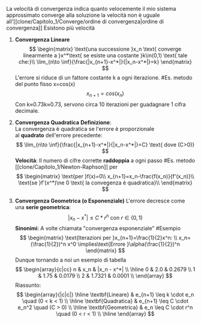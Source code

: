 La velocità di convergenza indica quanto velocemente il mio sistema approssimato converge alla soluzione
la velocità non è uguale all'[[clone/Capitolo_1/Converge/ordine di convergenza|ordine di convergenza]] 
Esistono più velocità
1) **Convergenza Lineare**
	$$
	\begin{matrix}
		\text{una successione }x_n \text{ converge linearmente a }x^*\text{ se esiste una costante }k\in(0,1) \text{ tale che:}\\
		\lim_{n\to \inf}{\frac{|x_{n+1}-x^*|}{|x_n-x^*|}=k}
	\end{matrix}
	$$
	L'errore si riduce di un fattore costante k a ogni iterazione.
	#Es. metodo del punto fisso x=cos(x)
	$$x_{n+1}=cos(x_n)$$
	Con k≈0.73k≈0.73, servono circa 10 iterazioni per guadagnare 1 cifra decimale.
2) **Convergenza Quadratica**
	**Definizione**:  
	La convergenza è quadratica se l'errore è proporzionale al **quadrato** dell'errore precedente:
	$$
		\lim_{n\to \inf}{\frac{|x_{n+1}-x^*|}{|x_n-x^*|}=C}  \text{ dove     (C>0)}
	$$
	**Velocità**: Il numero di cifre corrette **raddoppia** a ogni passo
	#Es. metodo [[clone/Capitolo_1/Newton-Raphson]] per
	$$
	\begin{matrix}
		\text{per }f(x)=0\\
		x_{n+1}=x_n-\frac{f(x_n)}{f'(x_n)}\\
		\text{se }f'(x^*)\ne 0 \text{ la convegenza è quadratica}\\
	\end{matrix}
	$$

3) **Convergenza Geometrica (o Esponenziale)**
		L'errore decresce come una **serie geometrica**:
		$$
			|x_n-x^*|\leq C*r^n \text{ con } r\in (0,1)
		$$
		**Sinonimi**: A volte chiamata "convergenza esponenziale"
	#Esempio 
	$$
	\begin{matrix}
		\text{Iterazioni per }x_{n+1}=\frac{1}{2}x^n: \\
		x_n=(\frac{1}{2})^n x^0 \implies\text{Errore }\alpha(\frac{1}{2})^n
	\end{matrix}
	$$
Dunque tornando a noi un esempio di tabella
$$
\begin{array}{c|cc}
n & x_n & |x_n - x^*| \\
\hline
0 & 2.0 & 0.2679 \\
1 & 1.75 & 0.0179 \\
2 & 1.7321 & 0.0001 \\
\end{array}
$$
Riassunto:
$$
\begin{array}{|c|c|}
\hline
\textbf{Lineare} & e_{n+1} \leq k \cdot e_n \quad (0 < k < 1) \\
\hline
\textbf{Quadratica} & e_{n+1} \leq C \cdot e_n^2 \quad (C > 0) \\
\hline
\textbf{Geometrica} & e_n \leq C \cdot r^n \quad (0 < r < 1) \\
\hline
\end{array}
$$
